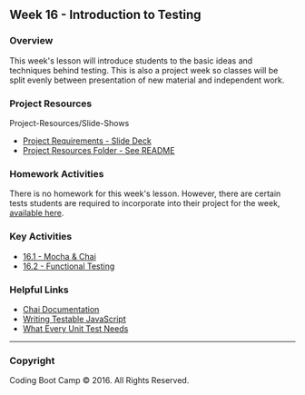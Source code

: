 ## Week 16 - Introduction to Testing

### Overview

This week's lesson will introduce students to the basic ideas and techniques behind testing. This is also a project week so classes will be split evenly between presentation of new material and independent work.

### Project Resources
Project-Resources/Slide-Shows

* [Project Requirements - Slide Deck](../homework/16-testing-project-2/Slide-Shows)
* [Project Resources Folder - See README](../homework/16-testing-project-2)

### Homework Activities

There is no homework for this week's lesson. However, there are certain tests students are required to incorporate into their project for the week, [available here](../homework/16-testing-project-2).

### Key Activities

* [16.1 - Mocha & Chai](Activities/03-Mocha-Chai-Example)
* [16.2 - Functional Testing](Activities/06-Nightmare-Example)

### Helpful Links

* [Chai Documentation](http://chaijs.com/)
* [Writing Testable JavaScript](http://alistapart.com/article/writing-testable-javascript)
* [What Every Unit Test Needs](https://medium.com/javascript-scene/what-every-unit-test-needs-f6cd34d9836d#.56kpjhvo9)

- - -

### Copyright

Coding Boot Camp © 2016. All Rights Reserved.
